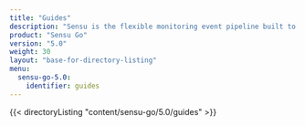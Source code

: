 ```yaml
---
title: "Guides"
description: "Sensu is the flexible monitoring event pipeline built to reduce operator burden and meet the challenges of monitoring multi-cloud and ephemeral infrastructures. Get started with a guided walkthrough."
product: "Sensu Go"
version: "5.0"
weight: 30
layout: "base-for-directory-listing"
menu:
  sensu-go-5.0:
    identifier: guides
---
```


{{< directoryListing "content/sensu-go/5.0/guides" >}}
